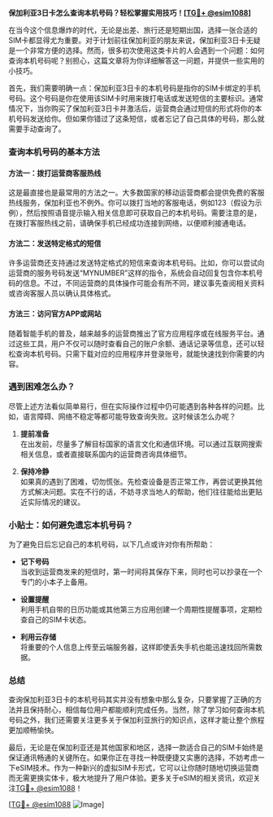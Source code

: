 **保加利亚3日卡怎么查询本机号码？轻松掌握实用技巧！[[TG💪+ @esim1088](https://t.me/s/esim1088)]**

在当今这个信息爆炸的时代，无论是出差、旅行还是短期出国，选择一张合适的SIM卡都显得尤为重要。对于计划前往保加利亚的朋友来说，保加利亚3日卡无疑是一个非常方便的选择。然而，很多初次使用这类卡片的人会遇到一个问题：如何查询本机号码呢？别担心，这篇文章将为你详细解答这一问题，并提供一些实用的小技巧。

首先，我们需要明确一点：保加利亚3日卡的本机号码是指你的SIM卡绑定的手机号码。这个号码是你在使用该SIM卡时用来拨打电话或发送短信的主要标识。通常情况下，当你购买了保加利亚3日卡并激活后，运营商会通过短信的形式将你的本机号码发送给你。但如果你错过了这条短信，或者忘记了自己具体的号码，那么就需要手动查询了。

### 查询本机号码的基本方法

#### 方法一：拨打运营商客服热线
这是最直接也是最常用的方法之一。大多数国家的移动运营商都会提供免费的客服热线服务，保加利亚也不例外。你可以拨打当地的客服电话，例如123（假设为示例），然后按照语音提示输入相关信息即可获取自己的本机号码。需要注意的是，在拨打客服热线之前，请确保手机已经成功连接到网络，以便顺利接通电话。

#### 方法二：发送特定格式的短信
许多运营商还支持通过发送特定格式的短信来查询本机号码。比如，你可以尝试向运营商的服务号码发送“MYNUMBER”这样的指令，系统会自动回复包含你本机号码的信息。不过，不同运营商的具体操作可能会有所不同，建议事先查阅相关资料或咨询客服人员以确认具体格式。

#### 方法三：访问官方APP或网站
随着智能手机的普及，越来越多的运营商推出了官方应用程序或在线服务平台。通过这些工具，用户不仅可以随时查看自己的账户余额、通话记录等信息，还可以轻松查询本机号码。只需下载对应的应用程序并登录账号，就能快速找到你需要的内容。

### 遇到困难怎么办？

尽管上述方法看似简单易行，但在实际操作过程中仍可能遇到各种各样的问题。比如，语言障碍、网络不稳定等都可能导致查询失败。这时候该怎么办呢？

1. **提前准备**  
   在出发前，尽量多了解目标国家的语言文化和通信环境。可以通过互联网搜索相关信息，或者直接联系国内的运营商咨询具体细节。
   
2. **保持冷静**  
   如果真的遇到了困难，切勿慌张。先检查设备是否正常工作，再尝试更换其他方式解决问题。实在不行的话，不妨寻求当地人的帮助，他们往往能给出更贴近实际情况的建议。

### 小贴士：如何避免遗忘本机号码？

为了避免日后忘记自己的本机号码，以下几点或许对你有所帮助：

- **记下号码**  
  当收到运营商发来的短信时，第一时间将其保存下来，同时也可以抄录在一个专门的小本子上备用。
  
- **设置提醒**  
  利用手机自带的日历功能或其他第三方应用创建一个周期性提醒事项，定期检查自己的SIM卡状态。

- **利用云存储**  
  将重要的个人信息上传至云端服务器，这样即使丢失手机也能迅速找回所需数据。

### 总结

查询保加利亚3日卡的本机号码其实并没有想象中那么复杂，只要掌握了正确的方法并且保持耐心，相信每位用户都能顺利完成任务。当然，除了学习如何查询本机号码之外，我们还需要关注更多关于保加利亚旅行的知识点，这样才能让整个旅程更加顺畅愉快。

最后，无论是在保加利亚还是其他国家和地区，选择一款适合自己的SIM卡始终是保证通讯畅通的关键所在。如果你正在寻找一种既便捷又实惠的选择，不妨考虑一下eSIM技术。作为一种新兴的虚拟SIM卡形式，它可以让你随时随地切换运营商而无需更换实体卡，极大地提升了用户体验。更多关于eSIM的相关资讯，欢迎关注[TG💪+ @esim1088](https://t.me/s/esim1088)！

[[TG💪+ @esim1088](https://t.me/s/esim1088) ![Image](https://i.postimg.cc/4NQfJmqS/Snipaste-2025-05-13-00-14-12.png)]